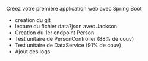 Créez votre première application web avec Spring Boot

- creation du git
- lecture du fichier data?json avec Jackson
- Creation du 1er endpoint Person
- Test unitaire de PersonController (88% de couv)
- Test unitaire de DataService (91% de couv)
- Ajout des logs

